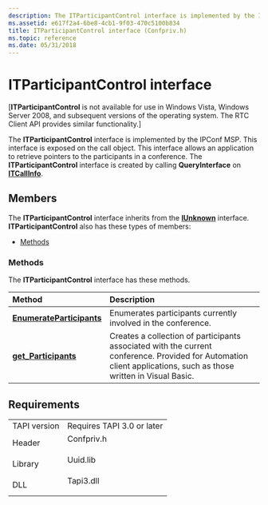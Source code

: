 ```yaml
---
description: The ITParticipantControl interface is implemented by the IPConf MSP.
ms.assetid: e617f2a4-6be8-4cb1-9f03-470c5100b834
title: ITParticipantControl interface (Confpriv.h)
ms.topic: reference
ms.date: 05/31/2018
---
```


# ITParticipantControl interface

\[**ITParticipantControl** is not available for use in Windows Vista, Windows Server 2008, and subsequent versions of the operating system. The RTC Client API provides similar functionality.\]

The **ITParticipantControl** interface is implemented by the IPConf MSP. This interface is exposed on the call object. This interface allows an application to retrieve pointers to the participants in a conference. The **ITParticipantControl** interface is created by calling **QueryInterface** on [**ITCallInfo**](/windows/desktop/api/tapi3if/nn-tapi3if-itcallinfo).

## Members

The **ITParticipantControl** interface inherits from the [**IUnknown**](/windows/desktop/api/unknwn/nn-unknwn-iunknown) interface. **ITParticipantControl** also has these types of members:

-   [Methods](#methods)

### Methods

The **ITParticipantControl** interface has these methods.



| Method                                                                      | Description                                                                                                                                                                 |
|:----------------------------------------------------------------------------|:----------------------------------------------------------------------------------------------------------------------------------------------------------------------------|
| [**EnumerateParticipants**](itparticipantcontrol-enumerateparticipants.md) | Enumerates participants currently involved in the conference.<br/>                                                                                                    |
| [**get\_Participants**](itparticipantcontrol-get-participants.md)          | Creates a collection of participants associated with the current conference. Provided for Automation client applications, such as those written in Visual Basic.<br/> |



 

## Requirements



|                         |                                                                                       |
|-------------------------|---------------------------------------------------------------------------------------|
| TAPI version<br/> | Requires TAPI 3.0 or later<br/>                                                 |
| Header<br/>       | <dl> <dt>Confpriv.h</dt> </dl> |
| Library<br/>      | <dl> <dt>Uuid.lib</dt> </dl>   |
| DLL<br/>          | <dl> <dt>Tapi3.dll</dt> </dl>  |



 

